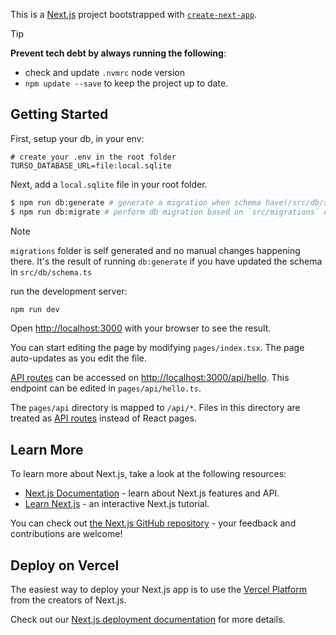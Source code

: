 This is a [Next.js](https://nextjs.org) project bootstrapped with [`create-next-app`](https://nextjs.org/docs/pages/api-reference/create-next-app).

> [!TIP]
> **Prevent tech debt by always running the following**:
> - check and update `.nvmrc` node version
> - `npm update --save` to keep the project up to date.

## Getting Started

First, setup your db, in your env:

```
# create your .env in the root folder
TURSO_DATABASE_URL=file:local.sqlite
```

Next, add a `local.sqlite` file in your root folder.

```bash
$ npm run db:generate # generate a migration when schema have(/src/db/schema.ts)
$ npm run db:migrate # perform db migration based on `src/migrations` dir.
```

> [!NOTE]
> `migrations` folder is self generated and no manual changes happening there.
> It's the result of running `db:generate` if you have updated the schema in `src/db/schema.ts`


run the development server:

```bash
npm run dev
```

Open [http://localhost:3000](http://localhost:3000) with your browser to see the result.

You can start editing the page by modifying `pages/index.tsx`. The page auto-updates as you edit the file.

[API routes](https://nextjs.org/docs/pages/building-your-application/routing/api-routes) can be accessed on [http://localhost:3000/api/hello](http://localhost:3000/api/hello). This endpoint can be edited in `pages/api/hello.ts`.

The `pages/api` directory is mapped to `/api/*`. Files in this directory are treated as [API routes](https://nextjs.org/docs/pages/building-your-application/routing/api-routes) instead of React pages.

## Learn More

To learn more about Next.js, take a look at the following resources:

- [Next.js Documentation](https://nextjs.org/docs) - learn about Next.js features and API.
- [Learn Next.js](https://nextjs.org/learn-pages-router) - an interactive Next.js tutorial.

You can check out [the Next.js GitHub repository](https://github.com/vercel/next.js) - your feedback and contributions are welcome!

## Deploy on Vercel

The easiest way to deploy your Next.js app is to use the [Vercel Platform](https://vercel.com/new?utm_medium=default-template&filter=next.js&utm_source=create-next-app&utm_campaign=create-next-app-readme) from the creators of Next.js.

Check out our [Next.js deployment documentation](https://nextjs.org/docs/pages/building-your-application/deploying) for more details.
